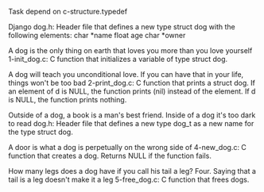 Task depend on c-structure.typedef

Django dog.h: Header file that defines a new type struct dog with the following elements: char *name float age char *owner

A dog is the only thing on earth that loves you more than you love yourself 1-init_dog.c: C function that initializes a variable of type struct dog.

A dog will teach you unconditional love. If you can have that in your life, things won't be too bad 2-print_dog.c: C function that prints a struct dog. If an element of d is NULL, the function prints (nil) instead of the element. If d is NULL, the function prints nothing.

Outside of a dog, a book is a man's best friend. Inside of a dog it's too dark to read dog.h: Header file that defines a new type dog_t as a new name for the type struct dog.

A door is what a dog is perpetually on the wrong side of 4-new_dog.c: C function that creates a dog. Returns NULL if the function fails.

How many legs does a dog have if you call his tail a leg? Four. Saying that a tail is a leg doesn't make it a leg 5-free_dog.c: C function that frees dogs.
